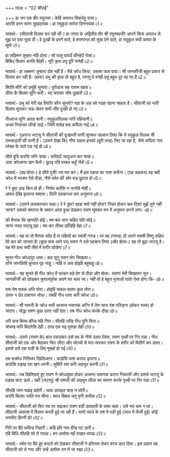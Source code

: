 +++
title = "02 चौपाई"

+++
हा जग एक बीर रघुराया। केहिं अपराध बिसारेहु दाया॥  
आरति हरन सरन सुखदायक। हा रघुकुल सरोज दिननायक॥1॥  

भावार्थ:- (सीताजी विलाप कर रही थीं-) हा जगत के अद्वितीय वीर श्री रघुनाथजी! आपने किस अपराध से मुझ पर दया भुला दी। हे दुःखों के हरने वाले, हे शरणागत को सुख देने वाले, हा रघुकुल रूपी कमल के सूर्य!॥1॥  

हा लछिमन तुम्हार नहिं दोसा। सो फलु पायउँ कीन्हेउँ रोसा॥  
बिबिध बिलाप करति बैदेही। भूरि कृपा प्रभु दूरि सनेही॥2॥  

भावार्थ:- हा लक्ष्मण! तुम्हारा दोष नहीं है। मैन्ने क्रोध किया, उसका फल पाया। श्री जानकीजी बहुत प्रकार से विलाप कर रही हैं- (हाय!) प्रभु की कृपा तो बहुत है, परन्तु वे स्नेही प्रभु बहुत दूर रह गए हैं॥2॥  

बिपति मोरि को प्रभुहि सुनावा। पुरोडास चह रासभ खावा॥  
सीता कै बिलाप सुनि भारी। भए चराचर जीव दुखारी॥3॥  

भावार्थ:- प्रभु को मेरी यह विपत्ति कौन सुनावे? यज्ञ के अन्न को गदहा खाना चाहता है। सीताजी का भारी विलाप सुनकर जड-चेतन सभी जीव दुःखी हो गए॥3॥  

गीधराज सुनि आरत बानी। रघुकुलतिलक नारि पहिचानी॥  
अधम निसाचर लीन्हें जाई। जिमि मलेछ बस कपिला गाई॥4॥  

भावार्थ:- गृध्रराज जटायु ने सीताजी की दुःखभरी वाणी सुनकर पहचान लिया कि ये रघुकुल तिलक श्री रामचन्द्रजी की पत्नी हैं। (उसने देखा कि) नीच राक्षस इनको (बुरी तरह) लिए जा रहा है, जैसे कपिला गाय म्लेच्छ के पाले पड गई हो॥4॥  

सीते पुत्रि करसि जनि त्रासा। करिहउँ जातुधान कर नासा॥  
धावा क्रोधवन्त खग कैसें। छूटइ पबि परबत कहुँ जैसें॥5॥  

भावार्थ:- (वह बोला-) हे सीते पुत्री! भय मत कर। मैं इस राक्षस का नाश करूँगा। (यह कहकर) वह पक्षी क्रोध में भरकर ऐसे दौडा, जैसे पर्वत की ओर वज्र छूटता हो॥5॥  

रे रे दुष्ट ठाढ किन हो ही। निर्भय चलेसि न जानेहि मोही॥  
आवत देखि कृतान्त समाना। फिरि दसकन्धर कर अनुमाना॥6॥  

भावार्थ:- (उसने ललकारकर कहा-) रे रे दुष्ट! खडा क्यों नहीं होता? निडर होकर चल दिया! मुझे तूने नहीं जाना? उसको यमराज के समान आता हुआ देखकर रावण घूमकर मन में अनुमान करने लगा-॥6॥  

की मैनाक कि खगपति होई। मम बल जान सहित पति सोई॥  
जाना जरठ जटायू एहा। मम कर तीरथ छाँडिहि देहा॥7॥  

भावार्थ:- यह या तो मैनाक पर्वत है या पक्षियों का स्वामी गरुड। पर वह (गरुड) तो अपने स्वामी विष्णु सहित मेरे बल को जानता है! (कुछ पास आने पर) रावण ने उसे पहचान लिया (और बोला-) यह तो बूढा जटायु है। यह मेरे हाथ रूपी तीर्थ में शरीर छोडेगा॥7॥  

सुनत गीध क्रोधातुर धावा। कह सुनु रावन मोर सिखावा॥  
तजि जानकिहि कुसल गृह जाहू। नाहिं त अस होइहि बहुबाहू॥8॥  

भावार्थ:- यह सुनते ही गीध क्रोध में भरकर बडे वेग से दौडा और बोला- रावण! मेरी सिखावन सुन। जानकीजी को छोडकर कुशलपूर्वक अपने घर चला जा। नहीं तो हे बहुत भुजाओं वाले! ऐसा होगा कि-॥8॥  

राम रोष पावक अति घोरा। होइहि सकल सलभ कुल तोरा॥  
उतरु न देत दसानन जोधा। तबहिं गीध धावा करि क्रोधा॥9॥  

भावार्थ:- श्री रामजी के क्रोध रूपी अत्यन्त भयानक अग्नि में तेरा सारा वंश पतिङ्गा (होकर भस्म) हो जाएगा। योद्धा रावण कुछ उत्तर नहीं देता। तब गीध क्रोध करके दौडा॥9॥  

धरि कच बिरथ कीन्ह महि गिरा। सीतहि राखि गीध पुनि फिरा॥  
चोचन्ह मारि बिदारेसि देही। दण्ड एक भइ मुरुछा तेही॥10॥  

भावार्थ:- उसने (रावण के) बाल पकडकर उसे रथ के नीचे उतार लिया, रावण पृथ्वी पर गिर पडा। गीध सीताजी को एक ओर बैठाकर फिर लौटा और चोञ्चों से मार-मारकर रावण के शरीर को विदीर्ण कर डाला। इससे उसे एक घडी के लिए मूर्च्छा हो गई॥10॥  

तब सक्रोध निसिचर खिसिआना। काढेसि परम कराल कृपाना॥  
काटेसि पङ्ख परा खग धरनी। सुमिरि राम करि अदभुत करनी॥11॥  

भावार्थ:- तब खिसियाए हुए रावण ने क्रोधयुक्त होकर अत्यन्त भयानक कटार निकाली और उससे जटायु के पङ्ख काट डाले। पक्षी (जटायु) श्री रामजी की अद्भुत लीला का स्मरण करके पृथ्वी पर गिर पडा॥11॥  

<div class="audioEmbed"  caption="AIR-वाचनम्" src="https://archive
.org/download/rAmcharitmAnas-AIR/EPI-257.mp3"></div>

सीतहि जान चढाइ बहोरी। चला उताइल त्रास न थोरी॥  
करति बिलाप जाति नभ सीता। ब्याध बिबस जनु मृगी सभीता॥12॥  

भावार्थ:- सीताजी को फिर रथ पर चढाकर रावण बडी उतावली के साथ चला। उसे भय कम न था। सीताजी आकाश में विलाप करती हुई जा रही हैं। मानो व्याधे के वश में पडी हुई (जाल में फँसी हुई) कोई भयभीत हिरनी हो!॥12॥  

गिरि पर बैठे कपिन्ह निहारी। कहि हरि नाम दीन्ह पट डारी॥  
एहि बिधि सीतहि सो लै गयऊ। बन असोक महँ राखत भयऊ॥13॥  

भावार्थ:- पर्वत पर बैठे हुए बन्दरों को देखकर सीताजी ने हरिनाम लेकर वस्त्र डाल दिया। इस प्रकार वह सीताजी को ले गया और उन्हें अशोक वन में जा रखा॥13॥  
